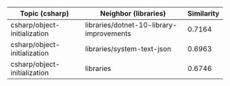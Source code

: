 | Topic (csharp) | Neighbor (libraries) | Similarity |
|-------------|-------------------|------------|
| csharp/object-initialization | libraries/dotnet-10-library-improvements | 0.7164 |
| csharp/object-initialization | libraries/system-text-json | 0.6963 |
| csharp/object-initialization | libraries | 0.6746 |
